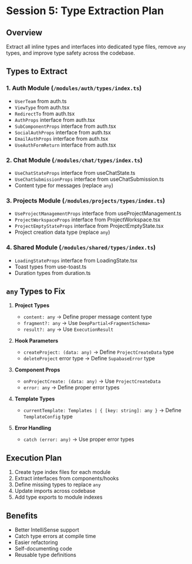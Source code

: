 # Session 5: Type Extraction Plan

## Overview
Extract all inline types and interfaces into dedicated type files, remove `any` types, and improve type safety across the codebase.

## Types to Extract

### 1. Auth Module (`/modules/auth/types/index.ts`)
- `UserTeam` from auth.ts
- `ViewType` from auth.tsx
- `RedirectTo` from auth.tsx
- `AuthProps` interface from auth.tsx
- `SubComponentProps` interface from auth.tsx
- `SocialAuthProps` interface from auth.tsx
- `EmailAuthProps` interface from auth.tsx
- `UseAuthFormReturn` interface from auth.tsx

### 2. Chat Module (`/modules/chat/types/index.ts`)
- `UseChatStateProps` interface from useChatState.ts
- `UseChatSubmissionProps` interface from useChatSubmission.ts
- Content type for messages (replace `any`)

### 3. Projects Module (`/modules/projects/types/index.ts`)
- `UseProjectManagementProps` interface from useProjectManagement.ts
- `ProjectWorkspaceProps` interface from ProjectWorkspace.tsx
- `ProjectEmptyStateProps` interface from ProjectEmptyState.tsx
- Project creation data type (replace `any`)

### 4. Shared Module (`/modules/shared/types/index.ts`)
- `LoadingStateProps` interface from LoadingState.tsx
- Toast types from use-toast.ts
- Duration types from duration.ts

## `any` Types to Fix

1. **Project Types**
   - `content: any` → Define proper message content type
   - `fragment?: any` → Use `DeepPartial<FragmentSchema>`
   - `result?: any` → Use `ExecutionResult`

2. **Hook Parameters**
   - `createProject: (data: any)` → Define `ProjectCreateData` type
   - `deleteProject` error type → Define `SupabaseError` type

3. **Component Props**
   - `onProjectCreate: (data: any)` → Use `ProjectCreateData`
   - `error: any` → Define proper error types

4. **Template Types**
   - `currentTemplate: Templates | { [key: string]: any }` → Define `TemplateConfig` type

5. **Error Handling**
   - `catch (error: any)` → Use proper error types

## Execution Plan

1. Create type index files for each module
2. Extract interfaces from components/hooks
3. Define missing types to replace `any`
4. Update imports across codebase
5. Add type exports to module indexes

## Benefits
- Better IntelliSense support
- Catch type errors at compile time
- Easier refactoring
- Self-documenting code
- Reusable type definitions